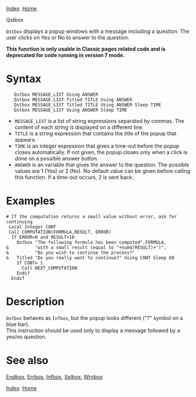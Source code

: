 [Index](index.html)  [Home](getting-started_home.html)

Qstbox

`Qstbox` displays a popup windows with a message including a question. The user clicks on Yes or No to answer to the question.

**This function is only usable in Classic pages related code and is deprecated for code running in version 7 mode.**

# Syntax

```
   Qstbox MESSAGE_LIST Using ANSWER
   Qstbox MESSAGE_LIST Titled TITLE Using ANSWER
   Qstbox MESSAGE_LIST Titled TITLE Using ANSWER Sleep TIME
   Qstbox MESSAGE_LIST Using ANSWER Sleep TIME
```

* `MESSAGE_LIST` is a list of string expressions separated by commas. The content of each string is displayed on a different line.
* `TITLE` is a string expression that contains the title of the popup that appears.
* `TIME` is an integer expression that gives a time-out before the popup closes automatically. If not given, the popup closes only when a click is done on a possible answer button.
* `ANSWER` is an variable that gives the answer to the question. The possible values are 1 (Yes) or 2 (No). No default value can be given before calling this function. If a time-out occurs, 2 is sent back.

# Examples

```
# If the computation returns a small value without error, ask for continuing
 Local Integer CONT
 Call COMPUTATION(FORMULA,RESULT, ERROR)
  If ERROR=0 and RESULT<10
    Qstbox "The following formula has been computed",FORMULA,
&          "with a small result (equal to "+num$(RESULT)+")",
&          "Do you wish to continue the process?"
&   Titled "Do you really want to continue?" Using CONT Sleep 60
    If CONT= 1
      Call NEXT_COMPUTATION
    Endif
  Endif
```

# Description

`Qstbox` behaves as `Infbox`, but the popup looks different ("?" symbol on a blue bar).  
This instruction should be used only to display a message followed by a yes/no question.

# See also

[Endbox](4gl_Endbox.html), [Errbox](4gl_Errbox.html), [Infbox](4gl_Infbox.html), [Selbox](4gl_Selbox.html), [Wrnbox](4gl_Wrnbox.html)

  

[Index](index.html)  [Home](getting-started_home.html)